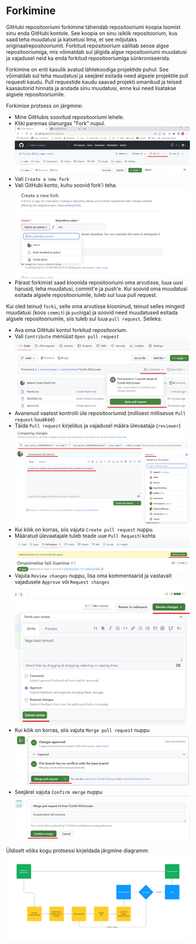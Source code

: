 # Forkimine

GitHubi repositooriumi forkimine tähendab repositooriumi koopia loomist sinu enda GitHubi kontole. See koopia on sinu isiklik repositoorium, kus saad teha muudatusi ja katsetusi ilma, et see mõjutaks originaalrepositooriumit. Forkitud repositoorium säilitab seose algse repositooriumiga, mis võimaldab sul jälgida algse repositooriumi muudatusi ja vajadusel neid ka enda forkitud repositooriumiga sünkroniseerida.

Forkimine on eriti kasulik avatud lähtekoodiga projektide puhul. See võimaldab sul teha muudatusi ja seejärel esitada need algsele projektile pull requesti kaudu. Pull requestide kaudu saavad projekti omanikud ja teised kaasautorid hinnata ja arutada sinu muudatusi, enne kui need lisatakse algsele repositooriumile.

Forkimise protsess on järgmine:

- Mine GitHubis soovitud repositooriumi lehele.
- Kliki paremas ülanurgas "Fork" nupul.
  ![Fork nupp](./files/forkButton.png)
- Vali `Create a new fork`
- Vali GitHubi konto, kuhu soovid fork'i teha.
  ![Fork Githubi konto valik](files/valiForkKonto.png)
- Pärast forkimist saad kloonida repositooriumi oma arvutisse, luua uusi harusid, teha muudatusi, commit'e ja push'e. Kui soovid oma muudatusi esitada algsele repositooriumile, tuleb sul luua pull request.

Kui oled teinud `forki`, selle oma arvutisse klooninud, teinud selles mingeid muudatusi (koos `commit`i ja `push`iga) ja soovid need muudatused esitada algsele repositooriumile, siis tuleb sul luua `pull request`. Selleks:
- Ava oma GitHubi kontol forkitud repositoorium.
- Vali `Contribute` menüüst `Open pull request`
  ![Pull request](files/pullRequest.png)
- Avanenud vaatest kontrolli üle repositooriumid (millisest millisesse `Pull request` luuakse)
- Täida `Pull request` kirjeldus ja vajadusel määra ülevaataja (`reviewer`)
  ![Pull request](files/comparingChanges.png)
- Kui kõik on korras, siis vajuta `Create pull request` nuppu.
- Määratud ülevaatajale tuleb teade uue `Pull Request`i kohta
  ![Add review](files/addReview.png)
- Vajuta `Review changes` nuppu, lisa oma kommentaarid ja vastavalt vajadusele `Approve` või `Request changes`
  ![Review changes](files/reviewChanges.png)
- Kui kõik on korras, siis vajuta `Merge pull request` nuppu
  ![Merge pull request](files/mergePullRequest.png)
- Seejärel vajuta `Confirm merge` nuppu
  ![Confirm merge](files/confirmMerge.png)


Üldiselt võiks kogu protsessi kirjeldada järgmine diagramm:
![Forkimise flow](files/forkFlow.png)